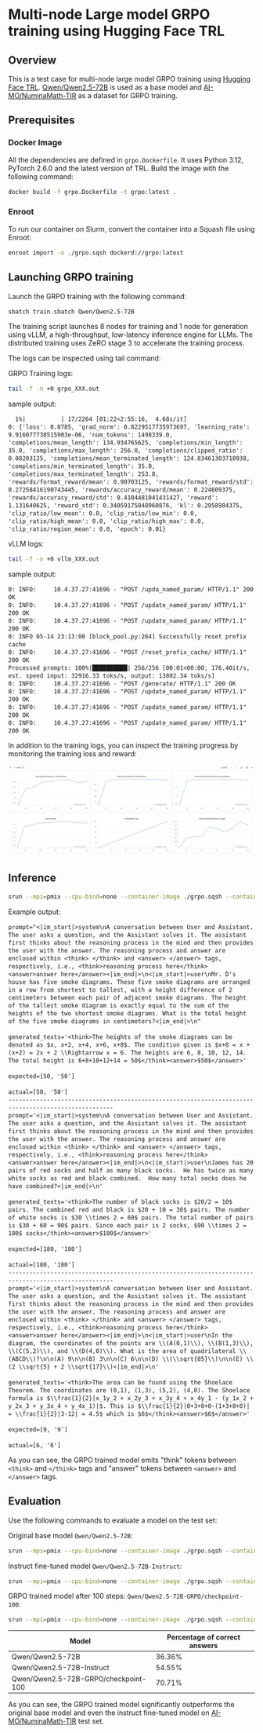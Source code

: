 # Multi-node Large model GRPO training using Hugging Face TRL

## Overview

This is a test case for multi-node large model GRPO training using [Hugging Face TRL](https://github.com/huggingface/trl). [Qwen/Qwen2.5-72B](https://huggingface.co/Qwen/Qwen2.5-72B) is used as a base model and [AI-MO/NuminaMath-TIR](https://huggingface.co/AI-MO/NuminaMath-7B-TIR) as a dataset for GRPO training.

## Prerequisites

### Docker Image

All the dependencies are defined in `grpo.Dockerfile`. It uses Python 3.12, PyTorch 2.6.0 and the latest version of TRL. Build the image with the following command:

```bash
docker build -f grpo.Dockerfile -t grpo:latest .
```

### Enroot

To run our container on Slurm, convert the container into a Squash file using Enroot:

```bash
enroot import -o ./grpo.sqsh dockerd://grpo:latest
```

## Launching GRPO training

Launch the GRPO training with the following command:

```bash
sbatch train.sbatch Qwen/Qwen2.5-72B
```

The training script launches 8 nodes for training and 1 node for generation using vLLM, a high-throughput, low-latency inference engine for LLMs. The distributed training uses ZeRO stage 3 to accelerate the training process.

The logs can be inspected using tail command:

GRPO Training logs:
```bash
tail -f -n +0 grpo_XXX.out 
```
sample output:
```
  1%|          | 17/2264 [01:22<2:55:16,  4.68s/it]
0: {'loss': 0.0785, 'grad_norm': 0.8229517735973697, 'learning_rate': 9.916077738515903e-06, 'num_tokens': 1498339.0, 'completions/mean_length': 134.934765625, 'completions/min_length': 35.0, 'completions/max_length': 256.0, 'completions/clipped_ratio': 0.08203125, 'completions/mean_terminated_length': 124.83461303710938, 'completions/min_terminated_length': 35.0, 'completions/max_terminated_length': 253.8, 'rewards/format_reward/mean': 0.90703125, 'rewards/format_reward/std': 0.27258416190743445, 'rewards/accuracy_reward/mean': 0.224609375, 'rewards/accuracy_reward/std': 0.4104481041431427, 'reward': 1.131640625, 'reward_std': 0.34059175848960876, 'kl': 0.2958984375, 'clip_ratio/low_mean': 0.0, 'clip_ratio/low_min': 0.0, 'clip_ratio/high_mean': 0.0, 'clip_ratio/high_max': 0.0, 'clip_ratio/region_mean': 0.0, 'epoch': 0.01}
```

vLLM logs:
```bash
tail -f -n +0 vllm_XXX.out
```
sample output:
```
0: INFO:     10.4.37.27:41696 - "POST /upda_named_param/ HTTP/1.1" 200 OK
0: INFO:     10.4.37.27:41696 - "POST /update_named_param/ HTTP/1.1" 200 OK
0: INFO:     10.4.37.27:41696 - "POST /update_named_param/ HTTP/1.1" 200 OK
0: INFO 05-14 23:13:00 [block_pool.py:264] Successfully reset prefix cache
0: INFO:     10.4.37.27:41696 - "POST /reset_prefix_cache/ HTTP/1.1" 200 OK
Processed prompts: 100%|██████████| 256/256 [00:01<00:00, 176.40it/s, est. speed input: 32916.33 toks/s, output: 13802.34 toks/s]
0: INFO:     10.4.37.27:41696 - "POST /generate/ HTTP/1.1" 200 OK
0: INFO:     10.4.37.27:41696 - "POST /update_named_param/ HTTP/1.1" 200 OK
0: INFO:     10.4.37.27:41696 - "POST /update_named_param/ HTTP/1.1" 200 OK
0: INFO:     10.4.37.27:41696 - "POST /update_named_param/ HTTP/1.1" 200 OK
```

In addition to the training logs, you can inspect the training progress by monitoring the training loss and reward:

![GRPO training progress on Weights & Biases](grpo_wandb.png)

## Inference

```bash
srun --mpi=pmix --cpu-bind=none --container-image ./grpo.sqsh --container-mounts=.:/grpo,$HF_HOME:$HF_HOME --error=infer.err python /grpo/inference.py --model /grpo/YYYY-MM-DD_hh-mm-ss/Qwen/Qwen2.5-72B-GRPO/checkpoint-100
```

Example output:
```
prompt="<|im_start|>system\nA conversation between User and Assistant. The user asks a question, and the Assistant solves it. The assistant first thinks about the reasoning process in the mind and then provides the user with the answer. The reasoning process and answer are enclosed within <think> </think> and <answer> </answer> tags, respectively, i.e., <think>reasoning process here</think><answer>answer here</answer><|im_end|>\n<|im_start|>user\nMr. D's house has five smoke diagrams. These five smoke diagrams are arranged in a row from shortest to tallest, with a height difference of 2 centimeters between each pair of adjacent smoke diagrams. The height of the tallest smoke diagram is exactly equal to the sum of the heights of the two shortest smoke diagrams. What is the total height of the five smoke diagrams in centimeters?<|im_end|>\n"

generated_texts='<think>The heights of the smoke diagrams can be denoted as $x, x+2, x+4, x+6, x+8$. The condition given is $x+8 = x + (x+2) = 2x + 2 \\Rightarrow x = 6. The heights are 6, 8, 10, 12, 14. The total height is 6+8+10+12+14 = 50$</think><answer>$50$</answer>'

expected=[50, '50']

actual=[50, '50']
----------------------------------------------------------------------------------------------------
prompt='<|im_start|>system\nA conversation between User and Assistant. The user asks a question, and the Assistant solves it. The assistant first thinks about the reasoning process in the mind and then provides the user with the answer. The reasoning process and answer are enclosed within <think> </think> and <answer> </answer> tags, respectively, i.e., <think>reasoning process here</think><answer>answer here</answer><|im_end|>\n<|im_start|>user\nJames has 20 pairs of red socks and half as many black socks.  He has twice as many white socks as red and black combined.  How many total socks does he have combined?<|im_end|>\n'

generated_texts='<think>The number of black socks is $20/2 = 10$ pairs. The combined red and black is $20 + 10 = 30$ pairs. The number of white socks is $30 \\times 2 = 60$ pairs. The total number of pairs is $30 + 60 = 90$ pairs. Since each pair is 2 socks, $90 \\times 2 = 180$ socks</think><answer>$180$</answer>'

expected=[180, '180']

actual=[180, '180']
----------------------------------------------------------------------------------------------------
prompt='<|im_start|>system\nA conversation between User and Assistant. The user asks a question, and the Assistant solves it. The assistant first thinks about the reasoning process in the mind and then provides the user with the answer. The reasoning process and answer are enclosed within <think> </think> and <answer> </answer> tags, respectively, i.e., <think>reasoning process here</think><answer>answer here</answer><|im_end|>\n<|im_start|>user\nIn the diagram, the coordinates of the points are \\(A(0,1)\\), \\(B(1,3)\\), \\(C(5,2)\\), and \\(D(4,0)\\). What is the area of quadrilateral \\(ABCD\\)?\n\n(A) 9\n\n(B) 3\n\n(C) 6\n\n(D) \\(\\sqrt{85}\\)\n\n(E) \\(2 \\sqrt{5} + 2 \\sqrt{17}\\)<|im_end|>\n'

generated_texts='<think>The area can be found using the Shoelace Theorem. The coordinates are (0,1), (1,3), (5,2), (4,0). The Shoelace formula is $\\frac{1}{2}|x_1y_2 + x_2y_3 + x_3y_4 + x_4y_1 - (y_1x_2 + y_2x_3 + y_3x_4 + y_4x_1)|$. This is $\\frac{1}{2}|0+3+0+0-(1+3+8+0)| = \\frac{1}{2}|3-12| = 4.5$ which is $6$</think><answer>$6$</answer>'

expected=[9, '9']

actual=[6, '6']
```

As you can see, the GRPO trained model emits "think" tokens between `<think>` and `</think>` tags and "answer" tokens between `<answer>` and `</answer>` tags.

## Evaluation

Use the following commands to evaluate a model on the test set:

Original base model `Qwen/Qwen2.5-72B`:
```bash
srun --mpi=pmix --cpu-bind=none --container-image ./grpo.sqsh --container-mounts=.:/grpo,$HF_HOME:$HF_HOME --error=eval.err python /grpo/eval.py --model Qwen/Qwen2.5-72B
```

Instruct fine-tuned model `Qwen/Qwen2.5-72B-Instruct`:
```bash
srun --mpi=pmix --cpu-bind=none --container-image ./grpo.sqsh --container-mounts=.:/grpo,$HF_HOME:$HF_HOME --error=eval.err python /grpo/eval.py --model Qwen/Qwen2.5-72B-Instruct
```

GRPO trained model after 100 steps: `Qwen/Qwen2.5-72B-GRPO/checkpoint-100`:
```bash
srun --mpi=pmix --cpu-bind=none --container-image ./grpo.sqsh --container-mounts=.:/grpo,$HF_HOME:$HF_HOME --error=eval.err python /grpo/eval.py --model /grpo/YYYY-MM-DD_hh-mm-ss/Qwen/Qwen2.5-72B-GRPO/checkpoint-100
```

|Model|Percentage of correct answers|
|---|---|
|Qwen/Qwen2.5-72B|36.36%|
|Qwen/Qwen2.5-72B-Instruct|54.55%|
|Qwen/Qwen2.5-72B-GRPO/checkpoint-100|70.71%|

As you can see, the GRPO trained model significantly outperforms the original base model and even the instruct fine-tuned model on [AI-MO/NuminaMath-TIR](https://huggingface.co/AI-MO/NuminaMath-7B-TIR) test set.